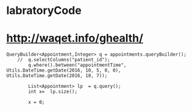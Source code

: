 # labratoryCode
# http://waqet.info/ghealth/


	QueryBuilder<Appointment,Integer> q = appointments.queryBuilder();
		//	q.selectColumns("patient_id");
			q.where().between("appointmentTime", Utils.DateTime.getDate(2016, 10, 5, 0, 0), Utils.DateTime.getDate(2016, 10, 7));
			
			List<Appointment> lp  = q.query();
			int x=  lp.size();
			
			x = 0;
